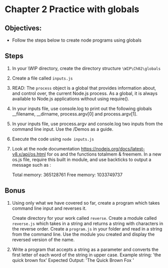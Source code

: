 # Chapter 2 Practice with globals

## Objectives:
* Follow the steps below to create node programs using globals

## Steps

1. In your \WIP directory, create the directory structure `\WIP\Ch02\globals`

1. Create a file called `inputs.js`

1. READ: The `process` object is a global that provides information about, and control over, the current Node.js process. As a global, it is always available to Node.js applications without using require().

1. In your inputs file, use console.log to print out the following globals __filename, __dirname, process.argv[0] and process.argv[1].

1. In your inputs file, use process.argv and console.log two inputs from the command line input. Use the /Demos as a guide.

1. Execute the code using `node inputs.js`

1. Look at the node documentation https://nodejs.org/docs/latest-v8.x/api/os.html for os and the functions totalmem & freemem. In a new os.js file, require this built in module, and use backticks to output a message such as :

    Total memory: 365128761
    Free memory: 1033749737

## Bonus ##

1. Using only what we have covered so far, create a program which takes command line input and reverses it. 
    
    Create directory for your work called `reverse`. Create a module called `reverse.js` which takes in a string and returns a string with characters in the reverse order. Create a `program.js` in your folder and read in a string from the command line. Use the module you created and display the reversed version of the name.

1. Write a program that accepts a string as a parameter and converts the first letter of each word of the string in upper case.
Example string: 'the quick brown fox' 
Expected Output: 'The Quick Brown Fox '
